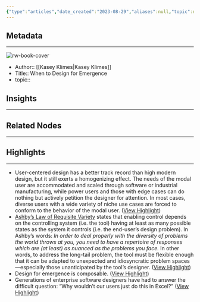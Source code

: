 ```yaml
---
{"type":"articles","date_created":"2023-08-29","aliases":null,"topic":null,"url":"https://rhizomerd.substack.com/p/when-to-design-for-emergence","layout":null,"banner":null,"dg-publish":true,"tags":null,"permalink":"/300-biblio/200-articles/when-to-design-for-emergence/","dgPassFrontmatter":true,"created":"2023-10-20T12:44:21.000-05:00","updated":"2023-10-20T12:44:21.000-05:00"}
---
```


## Metadata
---
![rw-book-cover](https://substackcdn.com/image/fetch/w_1200,h_600,c_limit,f_jpg,q_auto:good,fl_progressive:steep/https%3A%2F%2Fbucketeer-e05bbc84-baa3-437e-9518-adb32be77984.s3.amazonaws.com%2Fpublic%2Fimages%2F73b14c50-1676-491f-ab0f-80ff0e7754be_2032x782.png)
- Author:: [[Kasey Klimes\|Kasey Klimes]]
- Title:: When to Design for Emergence
- topic::  



## Insights
---
## Related Nodes
---

## Highlights 
---
- User-centered design has a better track record than high modern design, but it still exerts a homogenizing effect. The needs of the modal user are accommodated and scaled through software or industrial manufacturing, while power users and those with edge cases can do nothing but actively petition the designer for attention. In most cases, diverse users with a wide variety of niche use cases are forced to conform to the behavior of the modal user. ([View Highlight](https://read.readwise.io/read/01h90strr6e1p9ctbcac9fdckt))
- [Ashby’s Law of Requisite Variety](https://en.wikipedia.org/wiki/Variety_(cybernetics)) states that enabling control depends on the controlling system (i.e. the tool) having at least as many possible states as the system it controls (i.e. the end-user’s design problem). In Ashby’s words:
  *In order to deal properly with the diversity of problems the world throws at you, you need to have a repertoire of responses which are (at least) as nuanced as the problems you face.*
  In other words, to address the long-tail problem, the tool must be flexible enough that it can be adapted to unexpected and idiosyncratic problem spaces—especially those unanticipated by the tool’s designer. ([View Highlight](https://read.readwise.io/read/01h90sw79pc95qyc4ggrv7c078))
- Design for emergence is composable. ([View Highlight](https://read.readwise.io/read/01h90sx24p5tfdb1kmwvbewhy1))
- Generations of enterprise software designers have had to answer the difficult question: “Why wouldn’t our users just do this in Excel?” ([View Highlight](https://read.readwise.io/read/01h90t0gnrh6e0dyxf13wne9w5))
